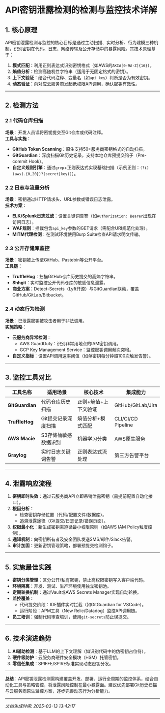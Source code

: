 

# API密钥泄露检测的检测与监控技术详解

## 1. 核心原理  
API密钥泄露检测与监控的核心目标是通过主动扫描、实时分析、行为建模三种机制，识别密钥在代码、日志、网络传输及公开存储中的暴露风险。其技术原理基于：  
1. **模式匹配**：利用正则表达式识别密钥格式（如AWS的`AKIA[0-9A-Z]{16}`）。  
2. **熵值分析**：检测高随机性字符串（适用于无固定格式的密钥）。  
3. **上下文验证**：结合代码注释、变量名（如`api_key`）判断是否为有效密钥。  
4. **动态验证**：向对应云服务商发起低权限API调用，确认密钥有效性。  

---

## 2. 检测方法  

### 2.1 代码仓库扫描  
**场景**：开发人员误将密钥提交至Git仓库或代码注释。  
**工具与实施**：  
- **GitHub Token Scanning**：原生支持50+服务商密钥格式的自动扫描。  
- **GitGuardian**：深度扫描Git历史记录，支持本地仓库预提交钩子（Pre-commit Hook）。  
- **自定义规则引擎**：通过`grep`+正则表达式实现基础扫描（示例正则：`(?i)(aws(.{0,20})?(secret|key))`）。  

### 2.2 日志与流量分析  
**场景**：密钥通过HTTP请求头、URL参数或错误日志泄露。  
**技术方案**：  
- **ELK/Splunk日志过滤**：设置关键词告警（如`Authorization: Bearer`出现在访问日志）。  
- **WAF规则**：拦截包含`api_key`参数的GET请求（需配合URI规范化处理）。  
- **MITM代理检测**：在测试环境使用Burp Suite检查API请求明文传输。  

### 2.3 公开存储库监控  
**场景**：密钥被上传至GitHub、Pastebin等公开平台。  
**工具链**：  
- **TruffleHog**：扫描GitHub仓库历史提交的高熵字符串。  
- **Shhgit**：实时监控公开代码仓库的敏感信息泄露。  
- **商业方案**：Detect-Secrets（Lyft开源）与GitGuardian联动，覆盖GitHub/GitLab/Bitbucket。  

### 2.4 动态行为检测  
**场景**：已泄露密钥被攻击者用于非法调用。  
**实施策略**：  
- **云服务商异常检测**：  
  - AWS GuardDuty：识别非常用地点的IAM密钥调用。  
  - GCP Key Management Service：监控密钥调用频次突增。  
- **自定义指标**：设置API调用速率阈值（如单密钥每分钟超100次触发告警）。  

---

## 3. 监控工具对比  

| 工具名称       | 适用场景                  | 核心技术               | 集成能力              |  
|----------------|-------------------------|-----------------------|----------------------|  
| **GitGuardian** | 代码仓库历史扫描          | 正则+熵值+上下文验证   | GitHub/GitLab/Jira   |  
| **TruffleHog**  | Git提交记录深度扫描        | 熵值分析+模式匹配      | CLI/CI/CD Pipeline   |  
| **AWS Macie**   | S3存储桶敏感数据识别       | 机器学习分类           | AWS原生服务          |  
| **Graylog**     | 实时日志关键词告警          | 正则表达式流处理       | 第三方告警平台       |  

---

## 4. 泄露响应流程  
1. **密钥即时失效**：通过云服务商API立即吊销泄露密钥（需提前配置自动化接口）。  
2. **根因分析**：  
   - 检查密钥存储位置（代码/配置文件/数据库）。  
   - 追溯泄露途径（Git提交/日志记录/错误页面）。  
3. **权限最小化**：新生成密钥需遵循最小权限原则（如AWS IAM Policy粒度控制）。  
4. **通知机制**：向密钥所有者及安全团队发送SMS/邮件/Slack告警。  
5. **审计加固**：更新密钥管理策略，部署预提交检测钩子。  

---

## 5. 实施最佳实践  
- **密钥分类管理**：区分公开/私有密钥，禁止高权限密钥写入客户端代码。  
- **环境隔离**：开发、测试、生产环境使用独立密钥池。  
- **定期轮换机制**：通过Vault或AWS Secrets Manager实现自动轮换。  
- **监控覆盖**：  
  - 代码提交阶段：IDE插件实时拦截（如GitGuardian for VSCode）。  
  - 运行阶段：APM工具（New Relic/Datadog）监控API调用链。  
- **员工培训**：强制代码审查培训，使用`git-secrets`防止误提交。  

---

## 6. 技术演进趋势  
1. **AI辅助检测**：基于LLM的上下文理解（如识别代码中的伪密钥占位符）。  
2. **硬件级防护**：云服务商硬件安全模块（HSM）托管密钥。  
3. **零信任集成**：SPIFFE/SPIRE标准实现动态密钥分发。  

---

**总结**：API密钥泄露检测需构建覆盖开发、部署、运行全周期的监控体系，结合自动化工具与策略管控，将泄露风险控制在最小暴露面。建议优先部署Git历史扫描与云服务商原生监控方案，逐步完善动态行为分析能力。

---

*文档生成时间: 2025-03-13 13:42:17*
